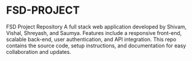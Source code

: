# FSD-PROJECT
FSD Project Repository  A full stack web application developed by Shivam, Vishal, Shreyash, and Saumya. Features include a responsive front-end, scalable back-end, user authentication, and API integration. This repo contains the source code, setup instructions, and documentation for easy collaboration and updates.
